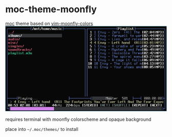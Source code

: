 # moc-theme-moonfly
[moc](https://moc.daper.net/) theme based on [vim-moonfly-colors](https://github.com/bluz71/vim-moonfly-colors)
![sample screenshot](https://raw.githubusercontent.com/tohya-ryu/moc-theme-moonfly/master/moc-moonfly.png "sample screenshot")

requires terminal with moonfly colorscheme and opaque background

place into `~/.moc/themes/` to install
